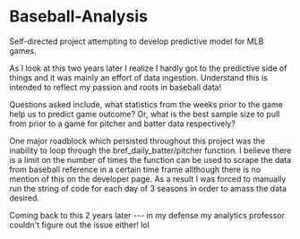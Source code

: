 # Baseball-Analysis
Self-directed project attempting to develop predictive model for MLB games.

As I look at this two years later I realize I hardly got to the predictive side of things and it was mainly an effort of data ingestion. Understand this is intended to reflect my passion and roots in baseball data!

Questions asked include, what statistics from the weeks prior to the game help us to predict game outcome? Or, what is the best sample size to pull from prior to a game for pitcher and batter data respectively?


One major roadblock which persisted throughout this project was the inability to loop through the bref_daily_batter/pitcher function. I believe there is a limit on the number of times the function can be used to scrape the data from baseball reference in a certain time frame allthough there is no mention of this on the developer page. As a result I was forced to manually run the string of code for each day of 3 seasons in order to amass the data desired.

Coming back to this 2 years later --- in my defense my analytics professor couldn't figure out the issue either! lol

